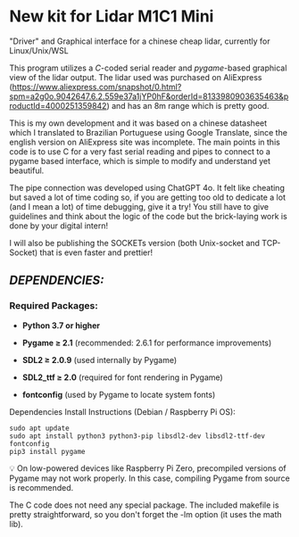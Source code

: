 # New kit for Lidar M1C1 Mini
"Driver" and Graphical interface for a chinese cheap lidar, currently for Linux/Unix/WSL


This program utilizes a *C*-coded serial reader and *pygame*-based graphical view of the lidar output. The lidar used was purchased on AliExpress (https://www.aliexpress.com/snapshot/0.html?spm=a2g0o.9042647.6.2.559e37a1jYP0hF&orderId=8133980903635463&productId=4000251359842) and has an 8m range which is pretty good. 

This is my own development and it was based on a chinese datasheet which I translated to Brazilian Portuguese using Google Translate, since the english version on AliExpress site was incomplete. 
The main points in this code is to use C for a very fast serial reading and pipes to connect to a pygame based interface, which is simple to modify and understand yet beautiful.

The pipe connection was developed using ChatGPT 4o. It felt like cheating but saved a lot of time coding so, if you are getting too old to dedicate a lot (and I mean a lot) of time debugging, give it a try! You still have to give guidelines and think about the logic of the code but the brick-laying work is done by your digital intern!

I will also be publishing the SOCKETs version (both Unix-socket and TCP-Socket) that is even faster and prettier!

## *DEPENDENCIES:* 

### Required Packages:
- **Python 3.7 or higher**

- **Pygame ≥ 2.1** (recommended: 2.6.1 for performance improvements)

- **SDL2 ≥ 2.0.9** (used internally by Pygame)

- **SDL2_ttf ≥ 2.0** (required for font rendering in Pygame)

- **fontconfig** (used by Pygame to locate system fonts)

Dependencies Install Instructions (Debian / Raspberry Pi OS):
```
sudo apt update
sudo apt install python3 python3-pip libsdl2-dev libsdl2-ttf-dev fontconfig
pip3 install pygame
``` 

💡 On low-powered devices like Raspberry Pi Zero, precompiled versions of Pygame may not work properly. In this case, compiling Pygame from source is recommended.

The C code does not need any special package. The included makefile is pretty straightforward, so you don't forget the -lm option (it uses the math lib).

